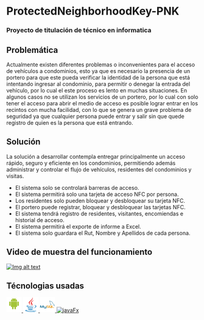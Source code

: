 # ProtectedNeighborhoodKey-PNK

### Proyecto de titulación de técnico en informatica 

## Problemática

Actualmente existen diferentes problemas o inconvenientes para el acceso de vehículos a condominios, esto ya que es necesario la presencia de un portero para que este pueda verificar la identidad de la persona que está intentando ingresar al condominio, para permitir o denegar la entrada del vehículo, por lo cual el este proceso es lento en muchas situaciones. En algunos casos no se utilizan los servicios de un portero, por lo cual con solo tener el acceso para abrir el medio de acceso es posible lograr entrar en los recintos con mucha facilidad, con lo que se genera un grave problema de seguridad ya que cualquier persona puede entrar y salir sin que quede registro de quien es la persona que está entrando. 

## Solución

La solución a desarrollar contempla entregar principalmente un acceso rápido, seguro y eficiente en los condominios, permitiendo además administrar y controlar el flujo de vehículos,  residentes del condominios y visitas.

- El sistema solo se controlará barreras de acceso.
- El sistema permitirá solo una tarjeta de acceso NFC por persona.
- Los residentes solo pueden bloquear y desbloquear su tarjeta NFC.
- El portero puede registrar, bloquear y desbloquear las tarjetas NFC.
- El sistema tendrá registro de residentes, visitantes, encomiendas e historial de acceso.
- El sistema permitirá el exporte de informe a Excel.
- El sistema solo guardara el Rut, Nombre y Apellidos de cada persona.

## Video de muestra del funcionamiento

[![Img alt text](https://i9.ytimg.com/vi/LUavGVwGTbE/sddefault.jpg?v=5f221558&sqp=COCdkpYG&rs=AOn4CLDmqoTCySRJI1VslduHesj0_mpy5w)](https://www.youtube.com/watch?v=qDLW8HNtp4E)

## Técnologias usadas

<p align="left"> <a href="https://developer.android.com" target="_blank" rel="noreferrer"> <img src="https://raw.githubusercontent.com/devicons/devicon/master/icons/android/android-original-wordmark.svg" alt="android" width="40" height="40"/> </a> <a href="https://www.java.com" target="_blank" rel="noreferrer"> <img src="https://raw.githubusercontent.com/devicons/devicon/master/icons/java/java-original.svg" alt="java" width="40" height="40"/> </a> <a href="https://www.mysql.com/" target="_blank" rel="noreferrer"> <img src="https://raw.githubusercontent.com/devicons/devicon/master/icons/mysql/mysql-original-wordmark.svg" alt="mysql" width="40" height="40"/> </a>
<a href="https://openjfx.io/ target="_blank" rel="noreferrer"> <img src="https://blog.knoldus.com/wp-content/uploads/2021/07/communityIcon_4v21sx0aiam41.png" alt="javaFx" width="40" height="40"/> </a> </p>

